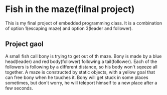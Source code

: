 # Fish in the maze(filnal project)
This is my final project of embedded programming class. It is a combination of option 1(escaping maze) and option 3(leader and follower).

## Project gaol
A small fish call bony is trying to get out of th maze. Bony is made by a blue head(leader) and red body(follower) following a tail(follower). Each of the followers is following by a different distance, so his body won't sqeeze all together. A maze is constructed by static objects, with a yellow goal that can free bony when he touches it. Bony will get stuck in some places sometimes, but don't worry, he will teleport himself to a new place after a few seconds.

